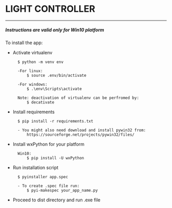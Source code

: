 # LIGHT CONTROLLER

-----

##### Instructions are valid only for Win10 platform 

To install the app:

- Activate virtualenv

        $ python -m venv env
        
        -For linux:   
            $ source .env/bin/activate
        
        -For windows:
            $ .\env\Scripts\activate
            
        Note: deactivation of virtualenv can be perfromed by:
            $ decativate 
            

- Install requirements

        $ pip install -r requirements.txt
        
        - You might also need download and install pywin32 from:
            https://sourceforge.net/projects/pywin32/files/
    
- Install wxPython for your platform
        
        Win10:
            $ pip install -U wxPython

- Run installation script
        
        $ pyinstaller app.spec
        
        - To create .spec file run: 
            $ pyi-makespec your_app_name.py
            
        
- Proceed to dist directory and run .exe file